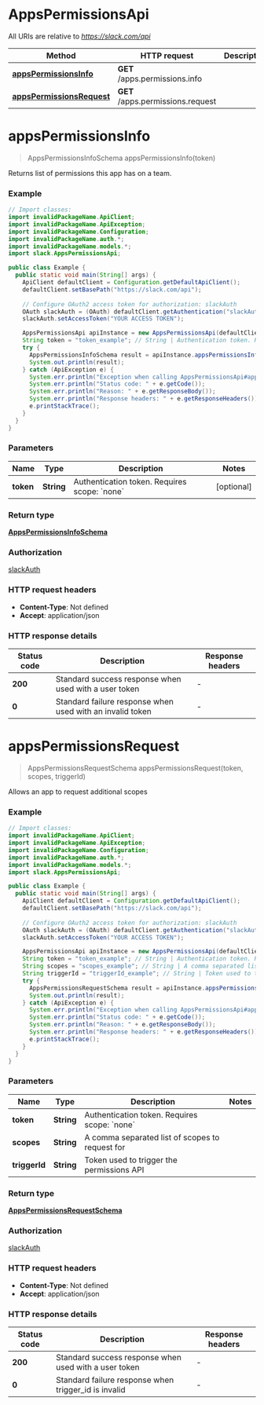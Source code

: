 # AppsPermissionsApi

All URIs are relative to *https://slack.com/api*

| Method | HTTP request | Description |
|------------- | ------------- | -------------|
| [**appsPermissionsInfo**](AppsPermissionsApi.md#appsPermissionsInfo) | **GET** /apps.permissions.info |  |
| [**appsPermissionsRequest**](AppsPermissionsApi.md#appsPermissionsRequest) | **GET** /apps.permissions.request |  |


<a name="appsPermissionsInfo"></a>
# **appsPermissionsInfo**
> AppsPermissionsInfoSchema appsPermissionsInfo(token)



Returns list of permissions this app has on a team.

### Example
```java
// Import classes:
import invalidPackageName.ApiClient;
import invalidPackageName.ApiException;
import invalidPackageName.Configuration;
import invalidPackageName.auth.*;
import invalidPackageName.models.*;
import slack.AppsPermissionsApi;

public class Example {
  public static void main(String[] args) {
    ApiClient defaultClient = Configuration.getDefaultApiClient();
    defaultClient.setBasePath("https://slack.com/api");
    
    // Configure OAuth2 access token for authorization: slackAuth
    OAuth slackAuth = (OAuth) defaultClient.getAuthentication("slackAuth");
    slackAuth.setAccessToken("YOUR ACCESS TOKEN");

    AppsPermissionsApi apiInstance = new AppsPermissionsApi(defaultClient);
    String token = "token_example"; // String | Authentication token. Requires scope: `none`
    try {
      AppsPermissionsInfoSchema result = apiInstance.appsPermissionsInfo(token);
      System.out.println(result);
    } catch (ApiException e) {
      System.err.println("Exception when calling AppsPermissionsApi#appsPermissionsInfo");
      System.err.println("Status code: " + e.getCode());
      System.err.println("Reason: " + e.getResponseBody());
      System.err.println("Response headers: " + e.getResponseHeaders());
      e.printStackTrace();
    }
  }
}
```

### Parameters

| Name | Type | Description  | Notes |
|------------- | ------------- | ------------- | -------------|
| **token** | **String**| Authentication token. Requires scope: &#x60;none&#x60; | [optional] |

### Return type

[**AppsPermissionsInfoSchema**](AppsPermissionsInfoSchema.md)

### Authorization

[slackAuth](../README.md#slackAuth)

### HTTP request headers

 - **Content-Type**: Not defined
 - **Accept**: application/json

### HTTP response details
| Status code | Description | Response headers |
|-------------|-------------|------------------|
| **200** | Standard success response when used with a user token |  -  |
| **0** | Standard failure response when used with an invalid token |  -  |

<a name="appsPermissionsRequest"></a>
# **appsPermissionsRequest**
> AppsPermissionsRequestSchema appsPermissionsRequest(token, scopes, triggerId)



Allows an app to request additional scopes

### Example
```java
// Import classes:
import invalidPackageName.ApiClient;
import invalidPackageName.ApiException;
import invalidPackageName.Configuration;
import invalidPackageName.auth.*;
import invalidPackageName.models.*;
import slack.AppsPermissionsApi;

public class Example {
  public static void main(String[] args) {
    ApiClient defaultClient = Configuration.getDefaultApiClient();
    defaultClient.setBasePath("https://slack.com/api");
    
    // Configure OAuth2 access token for authorization: slackAuth
    OAuth slackAuth = (OAuth) defaultClient.getAuthentication("slackAuth");
    slackAuth.setAccessToken("YOUR ACCESS TOKEN");

    AppsPermissionsApi apiInstance = new AppsPermissionsApi(defaultClient);
    String token = "token_example"; // String | Authentication token. Requires scope: `none`
    String scopes = "scopes_example"; // String | A comma separated list of scopes to request for
    String triggerId = "triggerId_example"; // String | Token used to trigger the permissions API
    try {
      AppsPermissionsRequestSchema result = apiInstance.appsPermissionsRequest(token, scopes, triggerId);
      System.out.println(result);
    } catch (ApiException e) {
      System.err.println("Exception when calling AppsPermissionsApi#appsPermissionsRequest");
      System.err.println("Status code: " + e.getCode());
      System.err.println("Reason: " + e.getResponseBody());
      System.err.println("Response headers: " + e.getResponseHeaders());
      e.printStackTrace();
    }
  }
}
```

### Parameters

| Name | Type | Description  | Notes |
|------------- | ------------- | ------------- | -------------|
| **token** | **String**| Authentication token. Requires scope: &#x60;none&#x60; | |
| **scopes** | **String**| A comma separated list of scopes to request for | |
| **triggerId** | **String**| Token used to trigger the permissions API | |

### Return type

[**AppsPermissionsRequestSchema**](AppsPermissionsRequestSchema.md)

### Authorization

[slackAuth](../README.md#slackAuth)

### HTTP request headers

 - **Content-Type**: Not defined
 - **Accept**: application/json

### HTTP response details
| Status code | Description | Response headers |
|-------------|-------------|------------------|
| **200** | Standard success response when used with a user token |  -  |
| **0** | Standard failure response when trigger_id is invalid |  -  |


